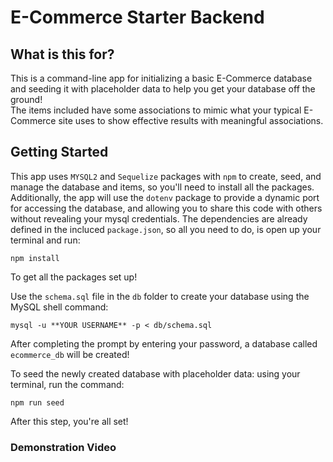 # E-Commerce Starter Backend

## What is this for?
This is a command-line app for initializing a basic E-Commerce database and seeding it with placeholder data to help you get your database off the ground! \
The items included have some associations to mimic what your typical E-Commerce site uses to show effective results with meaningful associations.

## Getting Started

This app uses `MYSQL2` and `Sequelize` packages with `npm` to create, seed, and manage the database and items, so you'll need to install all the packages. Additionally, the app will use the `dotenv` package to provide a dynamic port for accessing the database, and allowing you to share this code with others without revealing your mysql credentials.
The dependencies are already defined in the incluced `package.json`, so all you need to do, is open up your terminal and run:

```
npm install
```

To get all the packages set up!

Use the `schema.sql` file in the `db` folder to create your database using the MySQL shell command: 

```mysql -u **YOUR USERNAME** -p < db/schema.sql```

After completing the prompt by entering your password, a database called `ecommerce_db` will be created!

To seed the newly created database with placeholder data: using your terminal, run the command: 

```npm run seed```

After this step, you're all set!


### Demonstration Video

